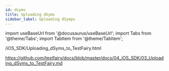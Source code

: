 ```yaml
---
id: dsyms
title: Uploading dSyms
sidebar_label: Uploading dSymps
---
```


import useBaseUrl from '@docusaurus/useBaseUrl';
import Tabs from '@theme/Tabs';
import TabItem from '@theme/TabItem';

/iOS_SDK/Uploading_dSyms_to_TestFairy.html

https://github.com/testfairy/docs/blob/master/docs/04_iOS_SDK/03_Uploading_dSyms_to_TestFairy.md
